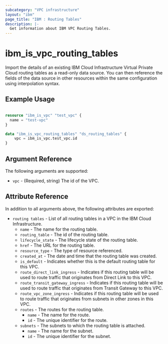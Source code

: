 ```yaml
---
subcategory: "VPC infrastructure"
layout: "ibm"
page_title: "IBM : Routing Tables"
description: |-
  Get information about IBM VPC Routing Tables.
---
```


# ibm\_is_vpc_routing_tables

Import the details of an existing IBM Cloud Infrastructure Virtual Private Cloud routing tables as a read-only data source. You can then reference the fields of the data source in other resources within the same configuration using interpolation syntax.


## Example Usage

```terraform

resource "ibm_is_vpc" "test_vpc" {
  name = "test-vpc"
}

data "ibm_is_vpc_routing_tables" "ds_routing_tables" {
	vpc = ibm_is_vpc.test_vpc.id
}

```

## Argument Reference

The following arguments are supported:

* `vpc` - (Required, string) The id of the VPC.

## Attribute Reference

In addition to all arguments above, the following attributes are exported:

* `routing tables` - List of all routing tables in a VPC in the IBM Cloud Infrastructure.
  * `name` - The name for the routing table.
  * `routing_table` - The id of the routing table.
  * `lifecycle_state` - The lifecycle state of the routing table.
  * `href` - The URL for the routing table.
  * `resource_type` - The type of resource referenced.
  * `created_at` - The date and time that the routing table was created.
  * `is_default` - Indicates whether this is the default routing table for this VPC.
  * `route_direct_link_ingress` - Indicates if this routing table will be used to route traffic that originates from Direct Link to this VPC.
  * `route_transit_gateway_ingress` - Indicates if this routing table will be used to route traffic that originates from Transit Gateway to this VPC.
  * `route_vpc_zone_ingress` - Indicates if this routing table will be used to route traffic that originates from subnets in other zones in this VPC.
  * `routes` - The routes for the routing table.
    * `name` - The name for the route.
    * `id` - The unique identifier for the route.
  * `subnets` - The subnets to which the routing table is attached.
    * `name` - The name for the subnet.
    * `id` - The unique identifier for the subnet.
